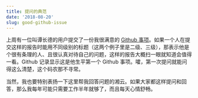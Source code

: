 ```yaml
---
title: 提问的典范
date: '2018-08-20'
slug: good-github-issue
---
```


上周有一位叫谭长德的用户提交了一份我很满意的 [Github 事项](https://github.com/rstudio/tinytex/issues/65)。如果一个人在提交这样的报告时能用不同级别的标题（这两个例子里是二级、三级），那表示他是个很有条理的人、且很认真对待自己的问题，这样的报告大概扫一眼就知道会值得一看。Github 记录显示这是他生平第一个 Github 事项。嚯，第一次提问就能问得这么清楚，这个码农那不寻常。

当然，我也要特别表扬一下这里帮我回答问题的湘云。如果大家都这样提问和回答，那么我每年可能只需要工作半年就够了，而且每天心情舒畅。

